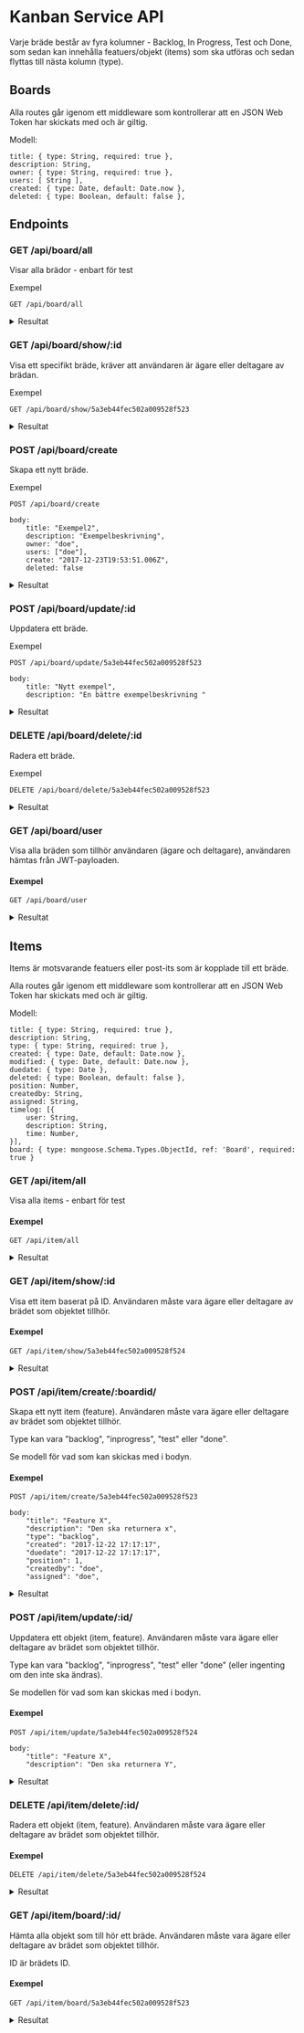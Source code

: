 # Kanban Service API

Varje bräde består av fyra kolumner - Backlog, In Progress, Test och Done, som sedan kan innehålla featuers/objekt (items) som ska utföras och sedan flyttas till nästa kolumn (type).


## Boards


Alla routes går igenom ett middleware som kontrollerar att en JSON Web Token har skickats med och är giltig.

Modell:
```
title: { type: String, required: true },
description: String,
owner: { type: String, required: true },
users: [ String ],
created: { type: Date, default: Date.now },
deleted: { type: Boolean, default: false },
```

## Endpoints

### GET /api/board/all

Visar alla brädor - enbart för test

Exempel
```
GET /api/board/all
```
<details>
    <summary>Resultat</summary>

    {
        "_id": "5a3eb44fec502a009528f523",
        "title": "Exempelbräde",
        "description": "Ett exempel",
        "owner": "doe",
        "__v": 0,
        "deleted": false,
        "created": "2017-12-23T19:53:51.006Z",
        "users": [
            "doe"
        ]
    },

</details>


### GET /api/board/show/:id

Visa ett specifikt bräde, kräver att användaren är ägare eller deltagare av brädan.

Exempel
```
GET /api/board/show/5a3eb44fec502a009528f523

```

<details>
    <summary>Resultat</summary>

    {
        "_id": "5a3eb44fec502a009528f523",
        "title": "Exempelbräde",
        "description": "Ett exempel",
        "owner": "doe",
        "__v": 0,
        "deleted": false,
        "created": "2017-12-23T19:53:51.006Z",
        "users": [
            "doe"
        ]
    }

</details>


### POST /api/board/create

Skapa ett nytt bräde.

Exempel

```
POST /api/board/create

body:
    title: "Exempel2",
    description: "Exempelbeskrivning",
    owner: "doe",
    users: ["doe"],
    create: "2017-12-23T19:53:51.006Z",
    deleted: false
```

<details>
    <summary>Resultat</summary>

    {
        success: true,
        title: "BoardCreated",
        message: 'Board Exempel2 created.'
    }

</details>

### POST /api/board/update/:id

Uppdatera ett bräde.

Exempel

```
POST /api/board/update/5a3eb44fec502a009528f523

body:
    title: "Nytt exempel",
    description: "En bättre exempelbeskrivning "
```

<details>
    <summary>Resultat</summary>

    {
        success: true,
        title: "BoardUpdated",
        message: 'Board Exempel2 updated.'
    }

</details>

### DELETE /api/board/delete/:id

Radera ett bräde.

Exempel

```
DELETE /api/board/delete/5a3eb44fec502a009528f523

```

<details>
    <summary>Resultat</summary>

    {
        success: true,
        title: "BoardDeleted",
        message: 'Board Exempel2 deleted.'
    }

</details>

### GET /api/board/user

Visa alla bräden som tillhör användaren (ägare och deltagare), användaren hämtas från JWT-payloaden.

#### Exempel

```
GET /api/board/user
```

<details>
    <summary>Resultat</summary>

    [
        {
            "_id": "5a3eb44fec502a009528f523",
            "title": "Exempelbräde",
            "description": "Ett exempel",
            "owner": "doe",
            "__v": 0,
            "deleted": false,
            "created": "2017-12-23T19:53:51.006Z",
            "users": [
                "doe"
            ]
        },
        {
            ...
        }
    ]

</details>


## Items

Items är motsvarande featuers eller post-its som är kopplade till ett bräde.

Alla routes går igenom ett middleware som kontrollerar att en JSON Web Token har skickats med och är giltig.

Modell:
```
title: { type: String, required: true },
description: String,
type: { type: String, required: true },
created: { type: Date, default: Date.now },
modified: { type: Date, default: Date.now },
duedate: { type: Date },
deleted: { type: Boolean, default: false },
position: Number,
createdby: String,
assigned: String,
timelog: [{
    user: String,
    description: String,
    time: Number,
}],
board: { type: mongoose.Schema.Types.ObjectId, ref: 'Board', required: true }
```

### GET /api/item/all

Visa alla items - enbart för test

#### Exempel

```
GET /api/item/all
```

<details>
    <summary>Resultat</summary>

    [
        {
            "_id": "5a3eb44fec502a009528f524",
            "title": "Feature X",
            "description": "Den ska returnera x",
            "type": "backlog",
            "duedate": "2017-12-22T17:17:17.000Z",
            "position": 1,
            "createdby": "doe",
            "assigned": "doe",
            "board": "5a3eb44fec502a009528f523",
            "__v": 0,
            "timelog": [],
            "deleted": false,
            "modified": "2017-12-22T17:17:17.000Z",
            "created": "2017-12-22T17:17:17.000Z"
        },
        {
            ....
        },
    ]

</details>

### GET /api/item/show/:id

Visa ett item baserat på ID.
Användaren måste vara ägare eller deltagare av brädet som objektet tillhör.

#### Exempel

```
GET /api/item/show/5a3eb44fec502a009528f524
```

<details>
    <summary>Resultat</summary>

    {
        "_id": "5a3eb44fec502a009528f524",
        "title": "Feature X",
        "description": "Den ska returnera x",
        "type": "backlog",
        "duedate": "2017-12-22T17:17:17.000Z",
        "position": 1,
        "createdby": "doe",
        "assigned": "doe",
        "board": "5a3eb44fec502a009528f523",
        "__v": 0,
        "timelog": [],
        "deleted": false,
        "modified": "2017-12-22T17:17:17.000Z",
        "created": "2017-12-22T17:17:17.000Z"
    }

</details>


### POST /api/item/create/:boardid/

Skapa ett nytt item (feature).
Användaren måste vara ägare eller deltagare av brädet som objektet tillhör.

Type kan vara "backlog", "inprogress", "test" eller "done".

Se modell för vad som kan skickas med i bodyn.

#### Exempel

```
POST /api/item/create/5a3eb44fec502a009528f523

body:
    "title": "Feature X",
    "description": "Den ska returnera x",
    "type": "backlog",
    "created": "2017-12-22 17:17:17",
    "duedate": "2017-12-22 17:17:17",
    "position": 1,
    "createdby": "doe",
    "assigned": "doe",
```

<details>
    <summary>Resultat</summary>

    {
        success: true,
        title: "ItemCreated",
        message: "Item Feature X created."
    }

</details>

### POST /api/item/update/:id/

Uppdatera ett objekt (item, feature).
Användaren måste vara ägare eller deltagare av brädet som objektet tillhör.

Type kan vara "backlog", "inprogress", "test" eller "done" (eller ingenting om den inte ska ändras).

Se modellen för vad som kan skickas med i bodyn.

#### Exempel

```
POST /api/item/update/5a3eb44fec502a009528f524

body:
    "title": "Feature X",
    "description": "Den ska returnera Y",
```

<details>
    <summary>Resultat</summary>

    {
        success: true,
        title: "ItemUpdated",
        message: "Item Feature X Updated."
    }

</details>

### DELETE /api/item/delete/:id/

Radera ett objekt (item, feature).
Användaren måste vara ägare eller deltagare av brädet som objektet tillhör.


#### Exempel

```
DELETE /api/item/delete/5a3eb44fec502a009528f524
```

<details>
    <summary>Resultat</summary>

    {
        success: true,
        title: "ItemUpdated",
        message: "Item Feature X Updated."
    }

</details>

### GET /api/item/board/:id/

Hämta alla objekt som till hör ett bräde.
Användaren måste vara ägare eller deltagare av brädet som objektet tillhör.

ID är brädets ID.

#### Exempel

```
GET /api/item/board/5a3eb44fec502a009528f523
```

<details>
    <summary>Resultat</summary>

    [
        {
            "_id": "5a3eb44fec502a009528f524",
            "title": "Feature X",
            "description": "Den ska returnera x",
            "type": "backlog",
            "duedate": "2017-12-22T17:17:17.000Z",
            "position": 1,
            "createdby": "doe",
            "assigned": "doe",
            "board": "5a3eb44fec502a009528f523",
            "__v": 0,
            "timelog": [],
            "deleted": false,
            "modified": "2017-12-22T17:17:17.000Z",
            "created": "2017-12-22T17:17:17.000Z"
        },
        {
            ....
        }
    ]

</details>
